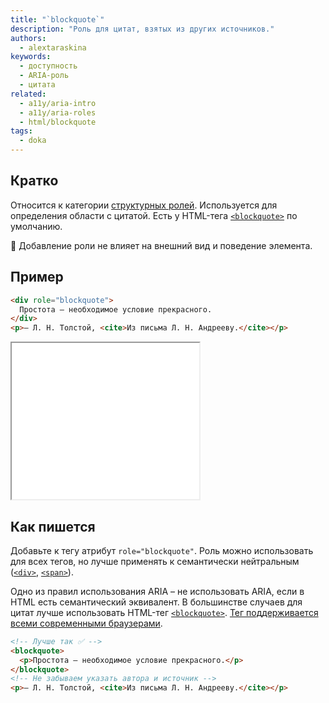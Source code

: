 ```yaml
---
title: "`blockquote`"
description: "Роль для цитат, взятых из других источников."
authors:
  - alextaraskina
keywords:
  - доступность
  - ARIA-роль
  - цитата
related:
  - a11y/aria-intro
  - a11y/aria-roles
  - html/blockquote
tags:
  - doka
---
```


## Кратко

Относится к категории [структурных ролей](/a11y/aria-roles/#roli-struktury-dokumenta). Используется для определения области с цитатой. Есть у HTML-тега [`<blockquote>`](/html/blockquote/) по умолчанию.

<aside>

🎨 Добавление роли не влияет на внешний вид и поведение элемента.

</aside>

## Пример

```html
<div role="blockquote">
  Простота — необходимое условие прекрасного.
</div>
<p>— Л. Н. Толстой, <cite>Из письма Л. Н. Андрееву.</cite></p>
```

<iframe title="Пример использования роли blockquote" src="demos/role-blockquote/" height="250"></iframe>

## Как пишется

Добавьте к тегу атрибут `role="blockquote"`. Роль можно использовать для всех тегов, но лучше применять к семантически нейтральным ([`<div>`](/html/div/), [`<span>`](/html/span/)).

Одно из правил использования ARIA – не использовать ARIA, если в HTML есть семантический эквивалент. В большинстве случаев для цитат лучше использовать HTML-тег [`<blockquote>`](/html/blockquote/). [Тег поддерживается всеми современными браузерами](https://caniuse.com/?search=blockquote).

```html
<!-- Лучше так ✅ -->
<blockquote>
  <p>Простота — необходимое условие прекрасного.</p>
</blockquote>
<!-- Не забываем указать автора и источник -->
<p>— Л. Н. Толстой, <cite>Из письма Л. Н. Андрееву.</cite></p>
```
